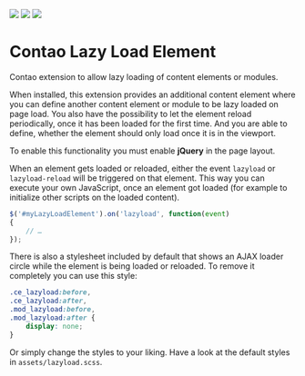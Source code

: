 [![](https://img.shields.io/maintenance/yes/2017.svg)](https://github.com/fritzmg/contao-lazy-load-element)
[![](https://img.shields.io/packagist/v/fritzmg/contao-lazy-load-element.svg)](https://packagist.org/packages/fritzmg/contao-lazy-load-element)
[![](https://img.shields.io/packagist/dt/fritzmg/contao-lazy-load-element.svg)](https://packagist.org/packages/fritzmg/contao-lazy-load-element)

Contao Lazy Load Element
=====================

Contao extension to allow lazy loading of content elements or modules.

When installed, this extension provides an additional content element where you can define another content element or module to be lazy loaded on page load. You also have the possibility to let the element reload periodically, once it has been loaded for the first time. And you are able to define, whether the element should only load once it is in the viewport.

To enable this functionality you must enable __jQuery__ in the page layout.

When an element gets loaded or reloaded, either the event `lazyload` or `lazyload-reload` will be triggered on that element. This way you can execute your own JavaScript, once an element got loaded (for example to initialize other scripts on the loaded content).

```JavaScript
$('#myLazyLoadElement').on('lazyload', function(event)
{
	// …
});
```

There is also a stylesheet included by default that shows an AJAX loader circle while the element is being loaded or reloaded. To remove it completely you can use this style:

```CSS
.ce_lazyload:before,
.ce_lazyload:after,
.mod_lazyload:before,
.mod_lazyload:after {
	display: none;
}
```

Or simply change the styles to your liking. Have a look at the default styles in `assets/lazyload.scss`.
